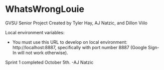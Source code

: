 # WhatsWrongLouie
GVSU Senior Project Created by Tyler Hay, AJ Natzic, and Dillon Viilo


Local environment variables:

* You must use this URL to develop on local environment: http://localhost:8887, specifically with port number 8887 (Google Sign-In will not work otherwise).

Sprint 1 completed October 5th. -AJ Natzic


